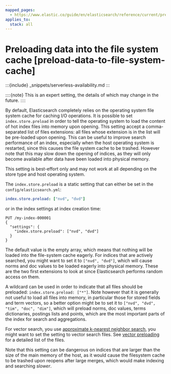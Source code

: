 ```yaml
---
mapped_pages:
  - https://www.elastic.co/guide/en/elasticsearch/reference/current/preload-data-to-file-system-cache.html
applies_to:
  stack: all
---
```


# Preloading data into the file system cache [preload-data-to-file-system-cache]

:::{include} _snippets/serverless-availability.md
:::

::::{note}
This is an expert setting, the details of which may change in the future.
::::


By default, Elasticsearch completely relies on the operating system file system cache for caching I/O operations. It is possible to set `index.store.preload` in order to tell the operating system to load the content of hot index files into memory upon opening. This setting accept a comma-separated list of files extensions: all files whose extension is in the list will be pre-loaded upon opening. This can be useful to improve search performance of an index, especially when the host operating system is restarted, since this causes the file system cache to be trashed. However note that this may slow down the opening of indices, as they will only become available after data have been loaded into physical memory.

This setting is best-effort only and may not work at all depending on the store type and host operating system.

The `index.store.preload` is a static setting that can either be set in the `config/elasticsearch.yml`:

```yaml
index.store.preload: ["nvd", "dvd"]
```

or in the index settings at index creation time:

```console
PUT /my-index-000001
{
  "settings": {
    "index.store.preload": ["nvd", "dvd"]
  }
}
```

The default value is the empty array, which means that nothing will be loaded into the file-system cache eagerly. For indices that are actively searched, you might want to set it to `["nvd", "dvd"]`, which will cause norms and doc values to be loaded eagerly into physical memory. These are the two first extensions to look at since Elasticsearch performs random access on them.

A wildcard can be used in order to indicate that all files should be preloaded: `index.store.preload: ["*"]`. Note however that it is generally not useful to load all files into memory, in particular those for stored fields and term vectors, so a better option might be to set it to `["nvd", "dvd", "tim", "doc", "dim"]`, which will preload norms, doc values, terms dictionaries, postings lists and points, which are the most important parts of the index for search and aggregations.

For vector search, you use [approximate k-nearest neighbor search](docs-content://solutions/search/vector/knn.md#approximate-knn), you might want to set the setting to vector search files. See [vector preloading](docs-content://deploy-manage/production-guidance/optimize-performance/approximate-knn-search.md#dense-vector-preloading) for a detailed list of the files.

Note that this setting can be dangerous on indices that are larger than the size of the main memory of the host, as it would cause the filesystem cache to be trashed upon reopens after large merges, which would make indexing and searching *slower*.

